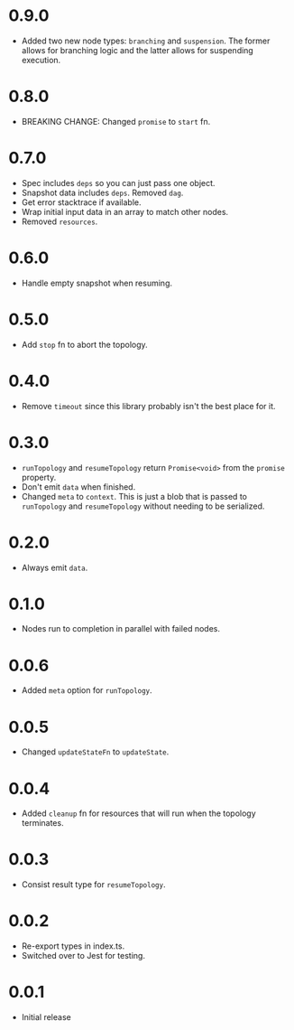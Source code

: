 # 0.9.0

* Added two new node types: `branching` and `suspension`. The former
allows for branching logic and the latter allows for suspending execution.

# 0.8.0

* BREAKING CHANGE: Changed `promise` to `start` fn.

# 0.7.0

* Spec includes `deps` so you can just pass one object.
* Snapshot data includes `deps`. Removed `dag`.
* Get error stacktrace if available.
* Wrap initial input data in an array to match other nodes.
* Removed `resources`.

# 0.6.0

* Handle empty snapshot when resuming.

# 0.5.0

* Add `stop` fn to abort the topology.

# 0.4.0

* Remove `timeout` since this library probably isn't the best place for it.

# 0.3.0

* `runTopology` and `resumeTopology` return `Promise<void>` from
the `promise` property.
* Don't emit `data` when finished.
* Changed `meta` to `context`. This is just a blob that is passed
to `runTopology` and `resumeTopology` without needing to be serialized.

# 0.2.0

* Always emit `data`.

# 0.1.0

* Nodes run to completion in parallel with failed nodes.

# 0.0.6

* Added `meta` option for `runTopology`.

# 0.0.5

* Changed `updateStateFn` to `updateState`.

# 0.0.4

* Added `cleanup` fn for resources that will run when the topology terminates.

# 0.0.3

* Consist result type for `resumeTopology`.

# 0.0.2

* Re-export types in index.ts.
* Switched over to Jest for testing.

# 0.0.1

* Initial release
